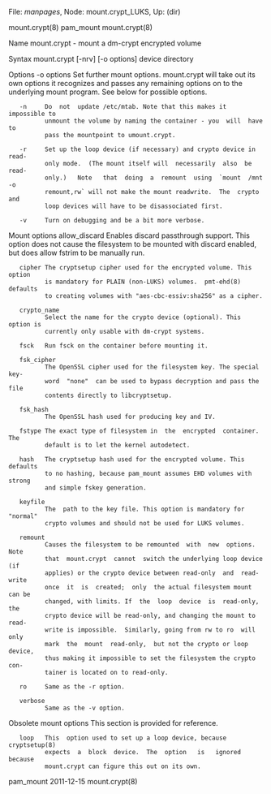 File: *manpages*,  Node: mount.crypt_LUKS,  Up: (dir)

mount.crypt(8)                     pam_mount                    mount.crypt(8)



Name
       mount.crypt - mount a dm-crypt encrypted volume

Syntax
       mount.crypt [-nrv] [-o options] device directory

Options
       -o options
              Set  further  mount  options.  mount.crypt will take out its own
              options it recognizes and passes any remaining options on to the
              underlying mount program. See below for possible options.

       -n     Do  not  update /etc/mtab. Note that this makes it impossible to
              unmount the volume by naming the container - you  will  have  to
              pass the mountpoint to umount.crypt.

       -r     Set up the loop device (if necessary) and crypto device in read-
              only mode.  (The mount itself will  necessarily  also  be  read-
              only.)   Note   that  doing  a  remount  using  `mount  /mnt  -o
              remount,rw` will not make the mount readwrite.  The  crypto  and
              loop devices will have to be disassociated first.

       -v     Turn on debugging and be a bit more verbose.

Mount options
       allow_discard
              Enables  discard passthrough support. This option does not cause
              the filesystem to be mounted  with  discard  enabled,  but  does
              allow fstrim to be manually run.

       cipher The cryptsetup cipher used for the encrypted volume. This option
              is mandatory for PLAIN (non-LUKS) volumes.  pmt-ehd(8)  defaults
              to creating volumes with "aes-cbc-essiv:sha256" as a cipher.

       crypto_name
              Select the name for the crypto device (optional). This option is
              currently only usable with dm-crypt systems.

       fsck   Run fsck on the container before mounting it.

       fsk_cipher
              The OpenSSL cipher used for the filesystem key. The special key-
              word  "none"  can be used to bypass decryption and pass the file
              contents directly to libcryptsetup.

       fsk_hash
              The OpenSSL hash used for producing key and IV.

       fstype The exact type of filesystem in  the  encrypted  container.  The
              default is to let the kernel autodetect.

       hash   The cryptsetup hash used for the encrypted volume. This defaults
              to no hashing, because pam_mount assumes EHD volumes with strong
              and simple fskey generation.

       keyfile
              The  path to the key file. This option is mandatory for "normal"
              crypto volumes and should not be used for LUKS volumes.

       remount
              Causes the filesystem to be remounted  with  new  options.  Note
              that  mount.crypt  cannot  switch the underlying loop device (if
              applies) or the crypto device between read-only  and  read-write
              once  it  is  created;  only  the actual filesystem mount can be
              changed, with limits. If  the  loop  device  is  read-only,  the
              crypto device will be read-only, and changing the mount to read-
              write is impossible.  Similarly, going from rw to ro  will  only
              mark  the  mount  read-only,  but not the crypto or loop device,
              thus making it impossible to set the filesystem the crypto  con-
              tainer is located on to read-only.

       ro     Same as the -r option.

       verbose
              Same as the -v option.

Obsolete mount options
       This section is provided for reference.

       loop   This  option used to set up a loop device, because cryptsetup(8)
              expects  a  block  device.  The  option   is   ignored   because
              mount.crypt can figure this out on its own.



pam_mount                         2011-12-15                    mount.crypt(8)
